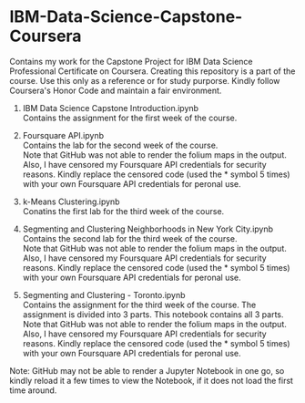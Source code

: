 # IBM-Data-Science-Capstone-Coursera
Contains my work for the Capstone Project for IBM Data Science Professional Certificate on Coursera. Creating this repository is a part of the course. Use this only as a reference or for study purporse. Kindly follow Coursera's Honor Code and maintain a fair environment. 

1. IBM Data Science Capstone Introduction.ipynb 
<br>Contains the assignment for the first week of the course.

2. Foursquare API.ipynb
<br>Contains the lab for the second week of the course.
<br>Note that GitHub was not able to render the folium maps in the output. Also, I have censored my Foursquare API credentials for security reasons. Kindly replace the censored code (used the * symbol 5 times) with your own Foursquare API credentials for peronal use.    

3. k-Means Clustering.ipynb
<br>Conatins the first lab for the third week of the course.

4. Segmenting and Clustering Neighborhoods in New York City.ipynb
<br>Contains the second lab for the third week of the course.
<br>Note that GitHub was not able to render the folium maps in the output. Also, I have censored my Foursquare API credentials for security reasons. Kindly replace the censored code (used the * symbol 5 times) with your own Foursquare API credentials for peronal use.    

5. Segmenting and Clustering - Toronto.ipynb
<br>Contains the assignment for the third week of the course. The assignment is divided into 3 parts. This notebook contains all 3 parts.
<br>Note that GitHub was not able to render the folium maps in the output. Also, I have censored my Foursquare API credentials for security reasons. Kindly replace the censored code (used the * symbol 5 times) with your own Foursquare API credentials for peronal use.    

Note: GitHub may not be able to render a Jupyter Notebook in one go, so kindly reload it a few times to view the Notebook, if it does not load the first time around.
